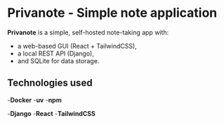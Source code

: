 # Privanote - Simple note application

**Privanote** is a simple, self-hosted note-taking app with:
- a web-based GUI (React + TailwindCSS),
- a local REST API (Django),
- and SQLite for data storage.

## Technologies used

-**Docker**
-**uv**
-**npm**

-**Django**
-**React**
-**TailwindCSS**
